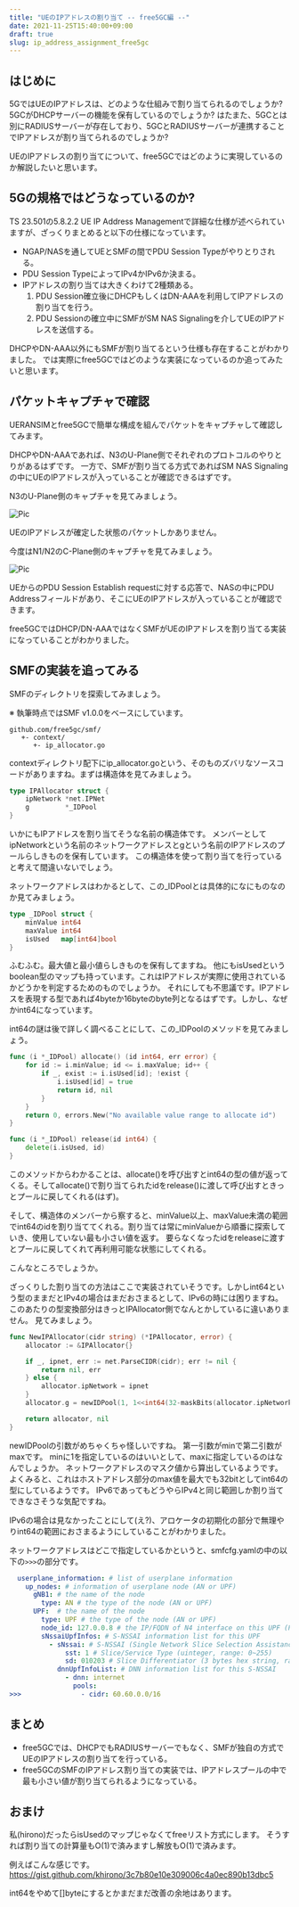 ```yaml
---
title: "UEのIPアドレスの割り当て -- free5GC編 --"
date: 2021-11-25T15:40:00+09:00
draft: true
slug: ip_address_assignment_free5gc
---
```


## はじめに

5GではUEのIPアドレスは、どのような仕組みで割り当てられるのでしょうか?
5GCがDHCPサーバーの機能を保有しているのでしょうか?
はたまた、5GCとは別にRADIUSサーバーが存在しており、5GCとRADIUSサーバーが連携することでIPアドレスが割り当てられるのでしょうか?

UEのIPアドレスの割り当てについて、free5GCではどのように実現しているのか解説したいと思います。


## 5Gの規格ではどうなっているのか?

TS 23.501の5.8.2.2 UE IP Address Managementで詳細な仕様が述べられていますが、ざっくりまとめると以下の仕様になっています。

* NGAP/NASを通してUEとSMFの間でPDU Session Typeがやりとりされる。
* PDU Session TypeによってIPv4かIPv6か決まる。
* IPアドレスの割り当ては大きくわけて2種類ある。
  1. PDU Session確立後にDHCPもしくはDN-AAAを利用してIPアドレスの割り当てを行う。
  2. PDU Sessionの確立中にSMFがSM NAS Signalingを介してUEのIPアドレスを送信する。

DHCPやDN-AAA以外にもSMFが割り当てるという仕様も存在することがわかりました。
では実際にfree5GCではどのような実装になっているのか追ってみたいと思います。


## パケットキャプチャで確認

UERANSIMとfree5GCで簡単な構成を組んでパケットをキャプチャして確認してみます。

DHCPやDN-AAAであれば、N3のU-Plane側でそれぞれのプロトコルのやりとりがあるはずです。 一方で、SMFが割り当てる方式であればSM NAS Signalingの中にUEのIPアドレスが入っていることが確認できるはずです。

N3のU-Plane側のキャプチャを見てみましょう。

![Pic](n3.png)

UEのIPアドレスが確定した状態のパケットしかありません。

今度はN1/N2のC-Plane側のキャプチャを見てみましょう。

![Pic](nas-signaling.png)

UEからのPDU Session Establish requestに対する応答で、NASの中にPDU Addressフィールドがあり、そこにUEのIPアドレスが入っていることが確認できます。

free5GCではDHCP/DN-AAAではなくSMFがUEのIPアドレスを割り当てる実装になっていることがわかりました。


## SMFの実装を追ってみる

SMFのディレクトリを探索してみましょう。

※ 執筆時点ではSMF v1.0.0をベースにしています。


```
github.com/free5gc/smf/
   +- context/
      +- ip_allocator.go
```

contextディレクトリ配下にip_allocator.goという、そのものズバリなソースコードがありますね。まずは構造体を見てみましょう。


```go
type IPAllocator struct {
	ipNetwork *net.IPNet
	g         *_IDPool
}
```

いかにもIPアドレスを割り当てそうな名前の構造体です。
メンバーとしてipNetworkという名前のネットワークアドレスとgという名前のIPアドレスのプールらしきものを保有しています。
この構造体を使って割り当てを行っていると考えて間違いないでしょう。

ネットワークアドレスはわかるとして、この_IDPoolとは具体的になにものなのか見てみましょう。


```go
type _IDPool struct {
	minValue int64
	maxValue int64
	isUsed   map[int64]bool
}
```

ふむふむ。最大値と最小値らしきものを保有してますね。
他にもisUsedというboolean型のマップも持っています。これはIPアドレスが実際に使用されているかどうかを判定するためのものでしょうか。
それにしても不思議です。IPアドレスを表現する型であれば4byteか16byteのbyte列となるはずです。しかし、なぜかint64になっています。

int64の謎は後で詳しく調べることにして、この_IDPoolのメソッドを見てみましょう。

```go
func (i *_IDPool) allocate() (id int64, err error) {
	for id := i.minValue; id <= i.maxValue; id++ {
		if _, exist := i.isUsed[id]; !exist {
			i.isUsed[id] = true
			return id, nil
		}
	}
	return 0, errors.New("No available value range to allocate id")
}

func (i *_IDPool) release(id int64) {
	delete(i.isUsed, id)
}
```

このメソッドからわかることは、allocate()を呼び出すとint64の型の値が返ってくる。そしてallocate()で割り当てられたidをrelease()に渡して呼び出すときっとプールに戻してくれる(はず)。

そして、構造体のメンバーから察すると、minValue以上、maxValue未満の範囲でint64のidを割り当ててくれる。割り当ては常にminValueから順番に探索していき、使用していない最も小さい値を返す。
要らなくなったidをreleaseに渡すとプールに戻してくれて再利用可能な状態にしてくれる。

こんなところでしょうか。

ざっくりした割り当ての方法はここで実装されていそうです。しかしint64という型のままだとIPv4の場合はまだおさまるとして、IPv6の時には困りますね。
このあたりの型変換部分はきっとIPAllocator側でなんとかしているに違いありません。
見てみましょう。


```go
func NewIPAllocator(cidr string) (*IPAllocator, error) {
	allocator := &IPAllocator{}

	if _, ipnet, err := net.ParseCIDR(cidr); err != nil {
		return nil, err
	} else {
		allocator.ipNetwork = ipnet
	}
	allocator.g = newIDPool(1, 1<<int64(32-maskBits(allocator.ipNetwork.Mask))-2)

	return allocator, nil
}
```

newIDPoolの引数がめちゃくちゃ怪しいですね。
第一引数がminで第二引数がmaxです。
minに1を指定しているのはいいとして、maxに指定しているのはなんでしょうか。
ネットワークアドレスのマスク値から算出しているようです。
よくみると、これはホストアドレス部分のmax値を最大でも32bitとしてint64の型にしているようです。
IPv6であってもどうやらIPv4と同じ範囲しか割り当てできなさそうな気配ですね。

IPv6の場合は見なかったことにして(え?)、アロケータの初期化の部分で無理やりint64の範囲におさまるようにしていることがわかりました。

ネットワークアドレスはどこで指定しているかというと、smfcfg.yamlの中の以下の`>>>`の部分です。

```yaml
  userplane_information: # list of userplane information
    up_nodes: # information of userplane node (AN or UPF)
      gNB1: # the name of the node
        type: AN # the type of the node (AN or UPF)
      UPF:  # the name of the node
        type: UPF # the type of the node (AN or UPF)
        node_id: 127.0.0.8 # the IP/FQDN of N4 interface on this UPF (PFCP)
        sNssaiUpfInfos: # S-NSSAI information list for this UPF
          - sNssai: # S-NSSAI (Single Network Slice Selection Assistance Information)
              sst: 1 # Slice/Service Type (uinteger, range: 0~255)
              sd: 010203 # Slice Differentiator (3 bytes hex string, range: 000000~FFFFFF)
            dnnUpfInfoList: # DNN information list for this S-NSSAI
              - dnn: internet
                pools:
>>>               - cidr: 60.60.0.0/16
```

## まとめ

* free5GCでは、DHCPでもRADIUSサーバーでもなく、SMFが独自の方式でUEのIPアドレスの割り当てを行っている。
* free5GCのSMFのIPアドレス割り当ての実装では、IPアドレスプールの中で最も小さい値が割り当てられるようになっている。

## おまけ

私(hirono)だったらisUsedのマップじゃなくてfreeリスト方式にします。
そうすれば割り当ての計算量もO(1)で済みますし解放もO(1)で済みます。

例えばこんな感じです。
https://gist.github.com/khirono/3c7b80e10e309006c4a0ec890b13dbc5

int64をやめて[]byteにするとかまだまだ改善の余地はあります。
